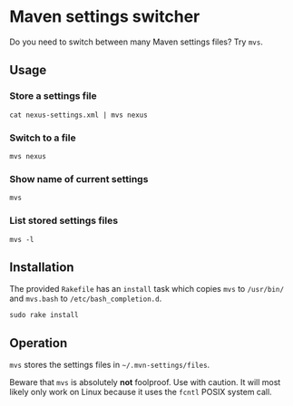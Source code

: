 Maven settings switcher
=======================

Do you need to switch between many Maven settings files? Try `mvs`.

## Usage

### Store a settings file
```
cat nexus-settings.xml | mvs nexus
```

### Switch to a file
```
mvs nexus
```

### Show name of current settings
```
mvs
```

### List stored settings files
```
mvs -l
```

## Installation

The provided `Rakefile` has an `install` task which copies `mvs` to `/usr/bin/` and `mvs.bash` to `/etc/bash_completion.d`.
```
sudo rake install
```

## Operation

`mvs` stores the settings files in `~/.mvn-settings/files`.

Beware that `mvs` is absolutely **not** foolproof. Use with caution.
It will most likely only work on Linux because it uses the `fcntl` POSIX system call.